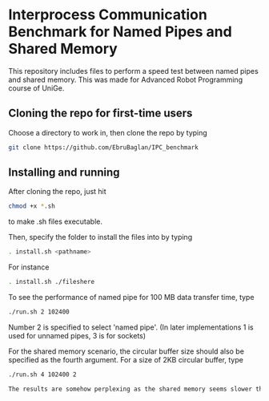 Interprocess Communication Benchmark for Named Pipes and Shared Memory
=====================
This repository includes files to perform a speed test between named pipes and shared memory.
This was made for Advanced Robot Programming course of UniGe.

Cloning the repo for first-time users
----------------------
Choose a directory to work in, then clone the repo by typing
```bash
git clone https://github.com/EbruBaglan/IPC_benchmark
```

Installing and running
----------------------
After cloning the repo, just hit
```bash
chmod +x *.sh
```
to make .sh files executable. 

Then, specify the folder to install the files into by typing
```bash
. install.sh <pathname>
```
For instance
```bash
. install.sh ./fileshere
```

To see the performance of named pipe for 100 MB data transfer time, type 
```bash
./run.sh 2 102400
```
Number 2 is specified to select 'named pipe'. (In later implementations 1 is used for unnamed pipes, 3 is for sockets)

For the shared memory scenario, the circular buffer size should also be specified as the fourth argument. For a size of 2KB circular buffer, type 
```bash
./run.sh 4 102400 2

The results are somehow perplexing as the shared memory seems slower than the named pipe. In reality, it should be the other way around. The investigation is still going on.
